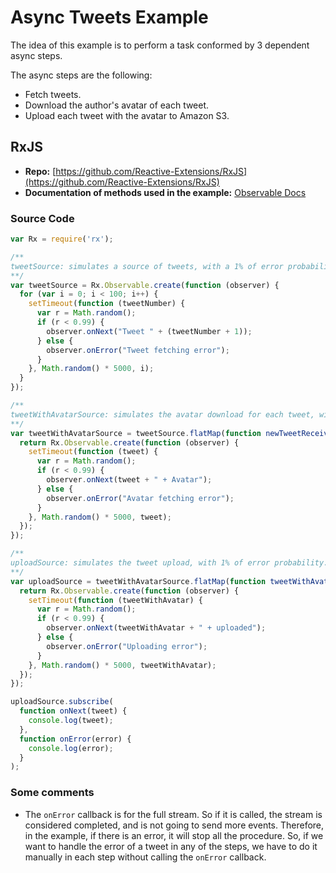# Async Tweets Example

The idea of this example is to perform a task conformed by 3 dependent async steps.

The async steps are the following:

- Fetch tweets.
- Download the author's avatar of each tweet.
- Upload each tweet with the avatar to Amazon S3.

## RxJS

- **Repo:** [https://github.com/Reactive-Extensions/RxJS](https://github.com/Reactive-Extensions/RxJS)
- **Documentation of methods used in the example:** [Observable Docs](https://github.com/Reactive-Extensions/RxJS/blob/master/doc/api/core/observable.md#observable-object)

### Source Code

```js
var Rx = require('rx');

/**
tweetSource: simulates a source of tweets, with a 1% of error probability.
**/
var tweetSource = Rx.Observable.create(function (observer) {
  for (var i = 0; i < 100; i++) {
    setTimeout(function (tweetNumber) {
      var r = Math.random();
      if (r < 0.99) {
        observer.onNext("Tweet " + (tweetNumber + 1));
      } else {
        observer.onError("Tweet fetching error");
      }
    }, Math.random() * 5000, i);
  }
});

/**
tweetWithAvatarSource: simulates the avatar download for each tweet, with a 1% of error probabilty.
**/
var tweetWithAvatarSource = tweetSource.flatMap(function newTweetReceived(tweet) {
  return Rx.Observable.create(function (observer) {
    setTimeout(function (tweet) {
      var r = Math.random();
      if (r < 0.99) {
        observer.onNext(tweet + " + Avatar");
      } else { 
        observer.onError("Avatar fetching error");
      }
    }, Math.random() * 5000, tweet);
  });
});

/**
uploadSource: simulates the tweet upload, with 1% of error probability.
**/
var uploadSource = tweetWithAvatarSource.flatMap(function tweetWithAvatar(tweetWithAvatar) {
  return Rx.Observable.create(function (observer) {
    setTimeout(function (tweetWithAvatar) {
      var r = Math.random();
      if (r < 0.99) {
        observer.onNext(tweetWithAvatar + " + uploaded");
      } else {
        observer.onError("Uploading error");
      }
    }, Math.random() * 5000, tweetWithAvatar);
  });
});

uploadSource.subscribe(
  function onNext(tweet) {
    console.log(tweet);
  }, 
  function onError(error) {
    console.log(error);
  }
);
```

### Some comments

- The `onError` callback is for the full stream. So if it is called, the stream is considered completed, and is not going to send more events. Therefore, in the example, if there is an error, it will stop all the procedure. So, if we want to handle the error of a tweet in any of the steps, we have to do it manually in each step without calling the `onError` callback.
